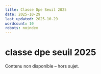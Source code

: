 ```yaml
---
title: Classe Dpe Seuil 2025
date: 2025-10-29
last_updated: 2025-10-29
wordcount: 10
robots: noindex
---
```


# classe dpe seuil 2025

Contenu non disponible – hors sujet.